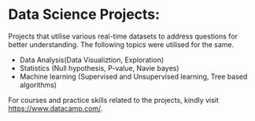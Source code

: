 # Data Science Projects:
Projects that utilise various real-time datasets to address questions for better understanding. The following topics were utilised for the same.

- Data Analysis(Data Visualiztion, Exploration)
- Statistics (Null hypothesis, P-value, Navie bayes)
- Machine learning (Supervised and Unsupervised learning, Tree based algorithms)

For courses and practice skills related to the projects, kindly visit https://www.datacamp.com/.
